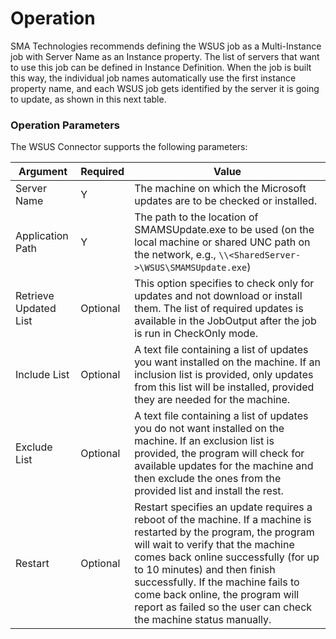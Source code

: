 # Operation

SMA Technologies recommends defining the WSUS job as a Multi-Instance job with Server Name as an Instance property. The list of servers that want to use this job can be defined in Instance Definition. When the job is built this way, the individual job names automatically use the first instance property name, and each WSUS job gets identified by the server it is going to update, as shown in this next table.

### Operation Parameters

The WSUS Connector supports the following parameters:

| Argument | Required | Value |
| -------- | -------- | ----- |
| Server Name | Y | The machine on which the Microsoft updates are to be checked or installed. |
| Application Path | Y | The path to the location of SMAMSUpdate.exe to be used (on the local machine or shared UNC path on the network, e.g., `\\<SharedServer- >\WSUS\SMAMSUpdate.exe`) |
| Retrieve Updated List | Optional | This option specifies to check only for updates and not download or install them. The list of required updates is available in the JobOutput after the job is run in CheckOnly mode. |
| Include List | Optional | A text file containing a list of updates you want installed on the machine. If an inclusion list is provided, only updates from this list will be installed, provided they are needed for the machine. |
| Exclude List | Optional | A text file containing a list of updates you do not want installed on the machine. If an exclusion list is provided, the program will check for available updates for the machine and then exclude the ones from the provided list and install the rest. |
| Restart | Optional | Restart specifies an update requires a reboot of the machine. If a machine is restarted by the program, the program will wait to verify that the machine comes back online successfully (for up to 10 minutes) and then finish successfully. If the machine fails to come back online, the program will report as failed so the user can check the machine status manually. |